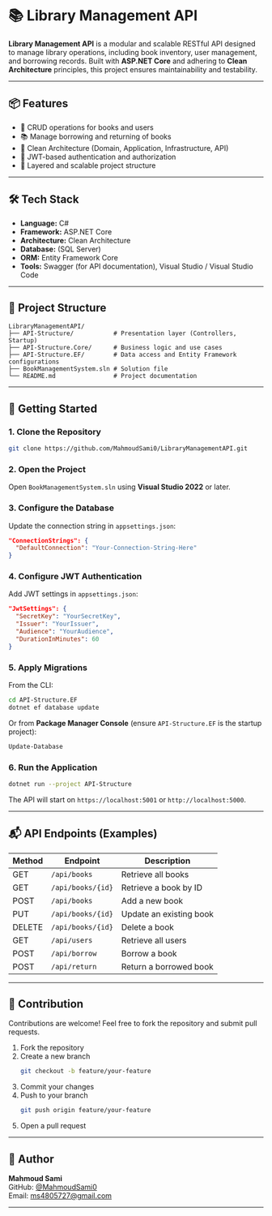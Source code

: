 # 📚 Library Management API

**Library Management API** is a modular and scalable RESTful API designed to manage library operations, including book inventory, user management, and borrowing records. Built with **ASP.NET Core** and adhering to **Clean Architecture** principles, this project ensures maintainability and testability.

---

## 📦 Features

- 🔄 CRUD operations for books and users
- 📚 Manage borrowing and returning of books
- 🧱 Clean Architecture (Domain, Application, Infrastructure, API)
- 🔐 JWT-based authentication and authorization
- 📄 Layered and scalable project structure

---

## 🛠️ Tech Stack

- **Language:** C#
- **Framework:** ASP.NET Core
- **Architecture:** Clean Architecture
- **Database:** (SQL Server)
- **ORM:** Entity Framework Core
- **Tools:** Swagger (for API documentation), Visual Studio / Visual Studio Code

---

## 📁 Project Structure

```
LibraryManagementAPI/
├── API-Structure/           # Presentation layer (Controllers, Startup)
├── API-Structure.Core/      # Business logic and use cases
├── API-Structure.EF/        # Data access and Entity Framework configurations
├── BookManagementSystem.sln # Solution file
└── README.md                # Project documentation
```

---

## 🚀 Getting Started

### 1. Clone the Repository

```bash
git clone https://github.com/MahmoudSami0/LibraryManagementAPI.git
```

### 2. Open the Project

Open `BookManagementSystem.sln` using **Visual Studio 2022** or later.

### 3. Configure the Database

Update the connection string in `appsettings.json`:

```json
"ConnectionStrings": {
  "DefaultConnection": "Your-Connection-String-Here"
}
```

### 4. Configure JWT Authentication

Add JWT settings in `appsettings.json`:

```json
"JwtSettings": {
  "SecretKey": "YourSecretKey",
  "Issuer": "YourIssuer",
  "Audience": "YourAudience",
  "DurationInMinutes": 60
}
```

### 5. Apply Migrations

From the CLI:

```bash
cd API-Structure.EF
dotnet ef database update
```

Or from **Package Manager Console** (ensure `API-Structure.EF` is the startup project):

```powershell
Update-Database
```

### 6. Run the Application

```bash
dotnet run --project API-Structure
```

The API will start on `https://localhost:5001` or `http://localhost:5000`.

---

## 📬 API Endpoints (Examples)

| Method | Endpoint             | Description                  |
|--------|----------------------|------------------------------|
| GET    | `/api/books`         | Retrieve all books           |
| GET    | `/api/books/{id}`    | Retrieve a book by ID        |
| POST   | `/api/books`         | Add a new book               |
| PUT    | `/api/books/{id}`    | Update an existing book      |
| DELETE | `/api/books/{id}`    | Delete a book                |
| GET    | `/api/users`         | Retrieve all users           |
| POST   | `/api/borrow`        | Borrow a book                |
| POST   | `/api/return`        | Return a borrowed book       |

---

## 🤝 Contribution

Contributions are welcome! Feel free to fork the repository and submit pull requests.

1. Fork the repository  
2. Create a new branch  
   ```bash
   git checkout -b feature/your-feature
   ```
3. Commit your changes  
4. Push to your branch  
   ```bash
   git push origin feature/your-feature
   ```
5. Open a pull request

---

## 👤 Author

**Mahmoud Sami**  
GitHub: [@MahmoudSami0](https://github.com/MahmoudSami0)  
Email: ms4805727@gmail.com

---
